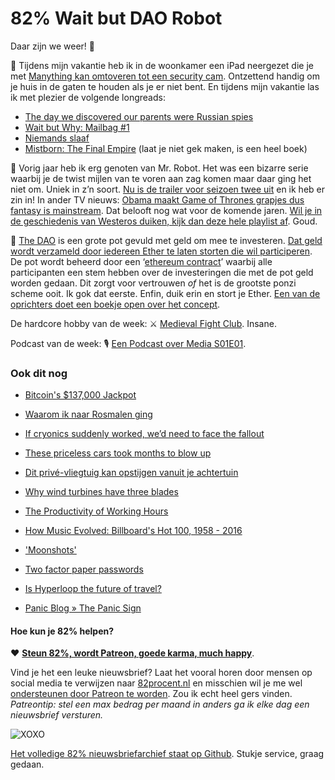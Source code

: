 # 82% Wait but DAO Robot

Daar zijn we weer! 🎉

🎥 Tijdens mijn vakantie heb ik in de woonkamer een iPad neergezet die je met [Manything kan omtoveren tot een security cam](https://manything.com). Ontzettend handig om je huis in de gaten te houden als je er niet bent. En tijdens mijn vakantie las ik met plezier de volgende longreads:

- [The day we discovered our parents were Russian spies](http://www.theguardian.com/world/2016/may/07/discovered-our-parents-were-russian-spies-tim-alex-foley)
- [Wait but Why: Mailbag #1](http://waitbutwhy.com/2016/05/mailbag-1.html)
- [Niemands slaaf](http://www.groene.nl/artikel/niemands-slaaf)
- [Mistborn: The Final Empire](https://www.goodreads.com/book/show/68428.Mistborn) (laat je niet gek maken, is een heel boek)

🤖 Vorig jaar heb ik erg genoten van Mr. Robot. Het was een bizarre serie waarbij je de twist mijlen van te voren aan zag komen maar daar ging het niet om. Uniek in z’n soort. [Nu is de trailer voor seizoen twee uit](https://www.youtube.com/watch?v=YibylhkLwGo) en ik heb er zin in! In ander TV nieuws: [Obama maakt Game of Thrones grapjes dus fantasy is mainstream](http://winteriscoming.net/2016/05/01/odds-and-ends-obama-makes-red-wedding-joke-at-white-house-correspondents-dinner/). Dat belooft nog wat voor de komende jaren. [Wil je in de geschiedenis van Westeros duiken, kijk dan deze hele playlist af](https://www.youtube.com/playlist?list=PLFF586E36EFD74763). Goud.

💸 [The DAO](https://daohub.org) is een grote pot gevuld met geld om mee te investeren. [Dat geld wordt verzameld door iedereen Ether te laten storten die wil participeren](http://techcrunch.com/2016/05/16/the-tao-of-the-dao-or-how-the-autonomous-corporation-is-already-here/). De pot wordt beheerd door een ‘[ethereum contract](https://github.com/ethereum/go-ethereum/wiki/Contract-Tutorial)’ waarbij alle participanten een stem hebben over de investeringen die met de pot geld worden gedaan. Dit zorgt voor vertrouwen *of* het is de grootste ponzi scheme ooit. Ik gok dat eerste. Enfin, duik erin en stort je Ether. [Een van de oprichters doet een boekje open over het concept](https://medium.com/@colony/the-dao-how-to-not-fuck-it-up-5d57f354d0e7#.2r77fd5m1).

De hardcore hobby van de week: ⚔ [Medieval Fight Club](http://kottke.org/16/05/medieval-fight-club). Insane.

Podcast van de week: 🎙 [Een Podcast over Media S01E01](https://soundcloud.com/mediapodcast/s01e01).

### Ook dit nog

- [Bitcoin's $137,000 Jackpot](http://hackingdistributed.com/2016/04/29/bitcoins-137k-jackpot/)

- [Waarom ik naar Rosmalen ging](https://www.youtube.com/watch?v=siWzMxRFEgI&feature=youtu.be)

- [If cryonics suddenly worked, we’d need to face the fallout](http://www.bbc.com/future/story/20160424-if-cryonics-suddenly-worked-wed-need-to-face-the-fallout)

- [These priceless cars took months to blow up](http://www.theverge.com/2016/5/2/11567216/these-priceless-cars-took-months-to-blow-up)

- [Dit privé-vliegtuig kan opstijgen vanuit je achtertuin](https://t.co/RfD3Hbnib7?ssr=true)

- [Why wind turbines have three blades](http://www.cringely.com/2016/05/06/15262/)

- [The Productivity of Working Hours](http://ftp.iza.org/dp8129.pdf)

- [How Music Evolved: Billboard's Hot 100, 1958 - 2016](http://polygraph.cool/history/)

- ['Moonshots'](http://daringfireball.net/linked/2016/05/04/manjoo-moonshots)

- [Two factor paper passwords](http://blog.jgc.org/2016/05/two-factor-paper-passwords.html)

- [Is Hyperloop the future of travel?](http://www.bbc.co.uk/news/world-36307781)

- [Panic Blog &raquo; The Panic Sign](https://panic.com/blog/the-panic-sign/)

#### Hoe kun je 82% helpen?    

❤️ [**Steun 82%, wordt Patreon, goede karma, much happy**](https://www.patreon.com/reinier).

Vind je het een leuke nieuwsbrief? Laat het vooral horen door mensen op social media te verwijzen naar [82procent.nl](http://82procent.nl) en misschien wil je me wel [ondersteunen door Patreon te worden](https://www.patreon.com/reinier). Zou ik echt heel gers vinden. _Patreontip: stel een max bedrag per maand in anders ga ik elke dag een nieuwsbrief versturen._

![XOXO](https://media.giphy.com/media/mQG644PY8O7rG/giphy.gif)

[Het volledige 82% nieuwsbriefarchief staat op Github](http://github.com/reinier/82procent-nieuwsbrieven). Stukje service, graag gedaan.

